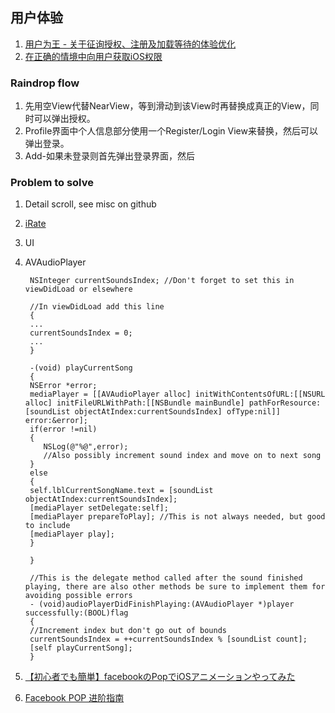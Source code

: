 ## 用户体验

1. [用户为王 - 关于征询授权、注册及加载等待的体验优化](http://www.cocoachina.com/design/20150610/12096.html)
2. [在正确的情境中向用户获取iOS权限](http://www.beforweb.com/node/468)


### Raindrop flow
1. 先用空View代替NearView，等到滑动到该View时再替换成真正的View，同时可以弹出授权。
2. Profile界面中个人信息部分使用一个Register/Login View来替换，然后可以弹出登录。
3. Add-如果未登录则首先弹出登录界面，然后


### Problem to solve
1. Detail scroll, see misc on github
2. [iRate](https://github.com/nicklockwood/iRate)
3. UI

4. AVAudioPlayer

		NSInteger currentSoundsIndex; //Don't forget to set this in viewDidLoad or elsewhere
		
		//In viewDidLoad add this line
		{
		...
		currentSoundsIndex = 0;
		...
		}
		
		-(void) playCurrentSong
		{
		NSError *error;
		mediaPlayer = [[AVAudioPlayer alloc] initWithContentsOfURL:[[NSURL alloc] initFileURLWithPath:[[NSBundle mainBundle] pathForResource:[soundList objectAtIndex:currentSoundsIndex] ofType:nil]] error:&error];
		if(error !=nil)
		{
		   NSLog(@"%@",error);
		   //Also possibly increment sound index and move on to next song
		}
		else
		{
		self.lblCurrentSongName.text = [soundList objectAtIndex:currentSoundsIndex];
		[mediaPlayer setDelegate:self];
		[mediaPlayer prepareToPlay]; //This is not always needed, but good to include
		[mediaPlayer play];
		}
		
		}
		
		//This is the delegate method called after the sound finished playing, there are also other methods be sure to implement them for avoiding possible errors
		- (void)audioPlayerDidFinishPlaying:(AVAudioPlayer *)player successfully:(BOOL)flag
		{
		//Increment index but don't go out of bounds
		currentSoundsIndex = ++currentSoundsIndex % [soundList count];
		[self playCurrentSong];
		}

5. [【初心者でも簡単】facebookのPopでiOSアニメーションやってみた](http://tech.voyagegroup.com/archives/7679085.html)
6. [Facebook POP 进阶指南](http://www.cocoachina.com/industry/20140704/9034.html)